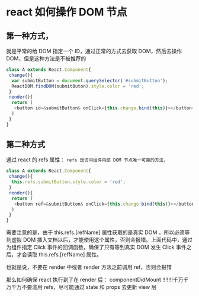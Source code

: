 # react 如何操作 DOM 节点

## 第一种方式，

就是平常的给 DOM 指定一个 ID，通过正常的方式去获取 DOM，然后去操作 DOM，但是这种方法是不被推荐的

```js
class A extends React.Component{
 change(){
  var submitButton = document.querySelector('#submitButton');
  ReactDOM.findDOM(submitButon).style.color = 'red';
 }
 render(){
  return (
   <button id=&submitButton& onClick={this.change.bind(this)}></button>
  )
 }
}
```

## 第二种方式

通过 react 的 refs 属性： `refs 是访问组件内部 DOM 节点唯一可靠的方法`，

```js
class A extends React.Component{
 change(){
  this.refs.submitButton.style.color = 'red';
 }
 render(){
  return (
   <button ref=&submitButton& onClick={this.change.bind(this)}></button>
  )
 }
}
```

需要注意的是，由于 this.refs.[refName] 属性获取的是真实 DOM ，所以必须等到虚拟 DOM 插入文档以后，才能使用这个属性，否则会报错。上面代码中，通过为组件指定 Click 事件的回调函数，确保了只有等到真实 DOM 发生 Click 事件之后，才会读取 this.refs.[refName] 属性。

也就是说，不要在 render 中或者 render 方法之前调用 ref，否则会报错

那么如何确保 react 执行到了在 render 后： componentDidMount !!!!!!!千万千万千万不要滥用 refs，尽可能通过 state 和 props 去更新 view 层
